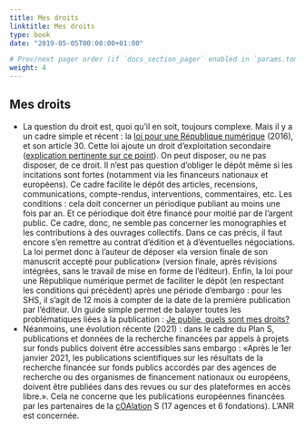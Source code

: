 ```yaml
---
title: Mes droits
linktitle: Mes droits
type: book
date: "2019-05-05T00:00:00+01:00"

# Prev/next pager order (if `docs_section_pager` enabled in `params.toml`)
weight: 4
---
```

## Mes droits

- La question du droit est, quoi qu’il en soit, toujours complexe. Mais il y a un cadre
    simple et récent : la [loi pour une République numérique](https://www.legifrance.gouv.fr/jorf/article_jo/JORFARTI000033202841) (2016), et son article 30.
    Cette loi ajoute un droit d’exploitation secondaire ([explication pertinente sur ce
    point](https://scinfolex.com/2016/10/31/open-access-quelles-incidences-de-la-loi-republique-numerique/)). On peut disposer, ou ne pas disposer, de ce droit. Il n’est pas question
    d’obliger le dépôt même si les incitations sont fortes (notamment via les financeurs
    nationaux et européens). Ce cadre facilite le dépôt des articles, recensions,
    communications, compte-rendus, interventions, commentaires, etc. Les conditions :
    cela doit concerner un périodique publiant au moins une fois par an. Et ce
    périodique doit être financé pour moitié par de l’argent public. Ce cadre, donc, ne
    semble pas concerner les monographies et les contributions à des ouvrages
    collectifs. Dans ce cas précis, il faut encore s’en remettre au contrat d’édition et à
    d’éventuelles négociations. La loi permet donc à l’auteur de déposer «la version
    finale de son manuscrit accepté pour publication» (version finale, après révisions
    intégrées, sans le travail de mise en forme de l’éditeur). Enfin, la loi pour une
    République numérique permet de faciliter le dépôt (en respectant les conditions qui
    précèdent) après une période d’embargo : pour les SHS, il s’agit de 12 mois à
    compter de la date de la première publication par l’éditeur. Un guide simple permet
    de balayer toutes les problématiques liées à la publication : [Je publie, quels sont mes
    droits?](https://www.ouvrirlascience.fr/je-publie-quels-sont-mes-droits/)
- Néanmoins, une évolution récente (2021) : dans le cadre du Plan S, publications et
    données de la recherche financées par appels à projets sur fonds publics doivent être
    accessibles sans embargo : «Après le 1er janvier 2021, les publications scientifiques
    sur les résultats de la recherche financée sur fonds publics accordés par des agences
    de recherche ou des organismes de financement nationaux ou européens, doivent
    être publiées dans des revues ou sur des plateformes en accès libre.». Cela ne
    concerne que les publications européennes financées par les partenaires de la
    [cOAlation](https://www.coalition-s.org/organisations/) S (17 agences et 6 fondations). L’ANR est concernée.
